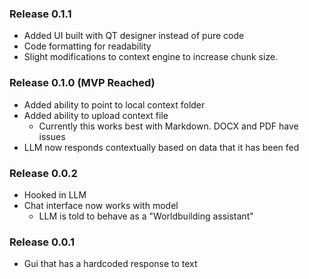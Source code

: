 ### Release 0.1.1

- Added UI built with QT designer instead of pure code
- Code formatting for readability
- Slight modifications to context engine to increase chunk size.

### Release 0.1.0 (MVP Reached)

- Added ability to point to local context folder
- Added ability to upload context file
  - Currently this works best with Markdown. DOCX and PDF have issues
- LLM now responds contextually based on data that it has been fed

### Release 0.0.2

- Hooked in LLM
- Chat interface now works with model
  - LLM is told to behave as a "Worldbuilding assistant"

### Release 0.0.1

- Gui that has a hardcoded response to text
